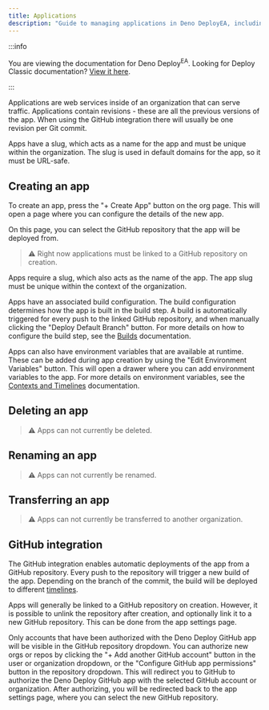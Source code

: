 ```yaml
---
title: Applications
description: "Guide to managing applications in Deno DeployEA, including app creation, configuration, GitHub integration, and deployment options."
---
```


:::info

You are viewing the documentation for Deno Deploy<sup>EA</sup>. Looking for
Deploy Classic documentation? [View it here](/deploy/).

:::

Applications are web services inside of an organization that can serve traffic.
Applications contain revisions - these are all the previous versions of the app.
When using the GitHub integration there will usually be one revision per Git
commit.

Apps have a slug, which acts as a name for the app and must be unique within the
organization. The slug is used in default domains for the app, so it must be
URL-safe.

## Creating an app

To create an app, press the "+ Create App" button on the org page. This will
open a page where you can configure the details of the new app.

On this page, you can select the GitHub repository that the app will be deployed
from.

> ⚠️ Right now applications must be linked to a GitHub repository on creation.

Apps require a slug, which also acts as the name of the app. The app slug must
be unique within the context of the organization.

Apps have an associated build configuration. The build configuration determines
how the app is built in the build step. A build is automatically triggered for
every push to the linked GitHub repository, and when manually clicking the
"Deploy Default Branch" button. For more details on how to configure the build
step, see the [Builds](/deploy/early-access/reference/builds/) documentation.

Apps can also have environment variables that are available at runtime. These
can be added during app creation by using the "Edit Environment Variables"
button. This will open a drawer where you can add environment variables to the
app. For more details on environment variables, see the
[Contexts and Timelines](/deploy/early-access/reference/contexts-and-timelines/)
documentation.

## Deleting an app

> ⚠️ Apps can not currently be deleted.

## Renaming an app

> ⚠️ Apps can not currently be renamed.

## Transferring an app

> ⚠️ Apps can not currently be transferred to another organization.

## GitHub integration

The GitHub integration enables automatic deployments of the app from a GitHub
repository. Every push to the repository will trigger a new build of the app.
Depending on the branch of the commit, the build will be deployed to different
[timelines](/deploy/early-access/reference/contexts-and-timelines/).

Apps will generally be linked to a GitHub repository on creation. However, it is
possible to unlink the repository after creation, and optionally link it to a
new GitHub repository. This can be done from the app settings page.

Only accounts that have been authorized with the Deno Deploy GitHub app will be
visible in the GitHub repository dropdown. You can authorize new orgs or repos
by clicking the "+ Add another GitHub account" button in the user or
organization dropdown, or the "Configure GitHub app permissions" button in the
repository dropdown. This will redirect you to GitHub to authorize the Deno
Deploy GitHub app with the selected GitHub account or organization. After
authorizing, you will be redirected back to the app settings page, where you can
select the new GitHub repository.
